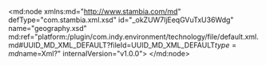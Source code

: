 <?xml version="1.0" encoding="UTF-8"?>
<md:node xmlns:md="http://www.stambia.com/md" defType="com.stambia.xml.xsd" id="_okZUW7ljEeqGVuTxU36Wdg" name="geography.xsd" md:ref="platform:/plugin/com.indy.environment/technology/file/default.xml.md#UUID_MD_XML_DEFAULT?fileId=UUID_MD_XML_DEFAULT$type=md$name=Xml?" internalVersion="v1.0.0">
  <attribute defType="com.stambia.xml.xsd.xmlPath" id="_okZUXLljEeqGVuTxU36Wdg" value="%{env:workspace_loc}%\Training\Files_In\Xml\geography.xml"/>
  <attribute defType="com.stambia.xml.xsd.xsdPath" id="_okZUXbljEeqGVuTxU36Wdg" value="%{env:workspace_loc}%\Training\Files_In\Xml\geography.xsd"/>
  <attribute defType="com.stambia.xml.xsd.prefixForElement" id="_okZUXrljEeqGVuTxU36Wdg" value="unqualified"/>
  <attribute defType="com.stambia.xml.xsd.prefixForAttribute" id="_okZUX7ljEeqGVuTxU36Wdg" value="unqualified"/>
  <attribute defType="com.stambia.xml.xsd.targetNamespace" id="_okZUYLljEeqGVuTxU36Wdg" value="http://stambia.org/samples/geography"/>
  <node defType="com.stambia.xml.namespace" id="_okZUYbljEeqGVuTxU36Wdg" name="http://www.w3.org/2001/XMLSchema">
    <attribute defType="com.stambia.xml.namespace.prefix" id="_okZUYrljEeqGVuTxU36Wdg" value="xs"/>
  </node>
  <node defType="com.stambia.xml.namespace" id="_okZUY7ljEeqGVuTxU36Wdg" name="http://stambia.org/samples/geography">
    <attribute defType="com.stambia.xml.namespace.prefix" id="_okZUZLljEeqGVuTxU36Wdg" value="geo"/>
  </node>
  <node defType="com.stambia.xml.root" id="_okZUZbljEeqGVuTxU36Wdg" name="geography" position="0">
    <node defType="com.stambia.xml.sequence" id="_okZUZrljEeqGVuTxU36Wdg" position="0">
      <attribute defType="com.stambia.xml.sequence.minOccurs" id="_okZUZ7ljEeqGVuTxU36Wdg" value="1"/>
      <attribute defType="com.stambia.xml.sequence.maxOccurs" id="_okZUaLljEeqGVuTxU36Wdg" value="1"/>
      <node defType="com.stambia.xml.element" id="_okZUabljEeqGVuTxU36Wdg" name="state" position="0">
        <attribute defType="com.stambia.xml.element.minOccurs" id="_okZUarljEeqGVuTxU36Wdg" value="0"/>
        <attribute defType="com.stambia.xml.element.maxOccurs" id="_okZUa7ljEeqGVuTxU36Wdg" value="-1"/>
        <attribute defType="com.stambia.xml.element.originalType" id="_okZUbLljEeqGVuTxU36Wdg" value="geo:State"/>
        <node defType="com.stambia.xml.sequence" id="_okZUbbljEeqGVuTxU36Wdg" position="0">
          <attribute defType="com.stambia.xml.sequence.minOccurs" id="_okZUbrljEeqGVuTxU36Wdg" value="1"/>
          <attribute defType="com.stambia.xml.sequence.maxOccurs" id="_okZUb7ljEeqGVuTxU36Wdg" value="1"/>
          <node defType="com.stambia.xml.element" id="_okZUcLljEeqGVuTxU36Wdg" name="city" position="0">
            <attribute defType="com.stambia.xml.element.minOccurs" id="_okZUcbljEeqGVuTxU36Wdg" value="0"/>
            <attribute defType="com.stambia.xml.element.maxOccurs" id="_okZUcrljEeqGVuTxU36Wdg" value="-1"/>
            <attribute defType="com.stambia.xml.element.originalType" id="_okZUc7ljEeqGVuTxU36Wdg" value="geo:City"/>
            <node defType="com.stambia.xml.attribute" id="_okZUdLljEeqGVuTxU36Wdg" name="cityName" position="3">
              <attribute defType="com.stambia.xml.attribute.type" id="_okZUdbljEeqGVuTxU36Wdg" value="string"/>
              <attribute defType="com.stambia.xml.attribute.originalType" id="_okZUdrljEeqGVuTxU36Wdg" value="xs:string"/>
              <attribute defType="com.stambia.xml.attribute.use" id="_okZUd7ljEeqGVuTxU36Wdg" value="optional"/>
            </node>
            <node defType="com.stambia.xml.attribute" id="_okZUeLljEeqGVuTxU36Wdg" name="zipCode" position="4">
              <attribute defType="com.stambia.xml.attribute.type" id="_okZUebljEeqGVuTxU36Wdg" value="string"/>
              <attribute defType="com.stambia.xml.attribute.originalType" id="_okZUerljEeqGVuTxU36Wdg" value="xs:string"/>
              <attribute defType="com.stambia.xml.attribute.use" id="_okZUe7ljEeqGVuTxU36Wdg" value="optional"/>
            </node>
          </node>
        </node>
        <node defType="com.stambia.xml.attribute" id="_okZUfLljEeqGVuTxU36Wdg" name="code" position="4">
          <attribute defType="com.stambia.xml.attribute.type" id="_okZUfbljEeqGVuTxU36Wdg" value="string"/>
          <attribute defType="com.stambia.xml.attribute.originalType" id="_okZUfrljEeqGVuTxU36Wdg" value="xs:string"/>
          <attribute defType="com.stambia.xml.attribute.use" id="_okZUf7ljEeqGVuTxU36Wdg" value="optional"/>
        </node>
        <node defType="com.stambia.xml.attribute" id="_okZUgLljEeqGVuTxU36Wdg" name="stateName" position="5">
          <attribute defType="com.stambia.xml.attribute.type" id="_okZUgbljEeqGVuTxU36Wdg" value="string"/>
          <attribute defType="com.stambia.xml.attribute.originalType" id="_okZUgrljEeqGVuTxU36Wdg" value="xs:string"/>
          <attribute defType="com.stambia.xml.attribute.use" id="_okZUg7ljEeqGVuTxU36Wdg" value="optional"/>
        </node>
        <node defType="com.stambia.xml.attribute" id="_okZUhLljEeqGVuTxU36Wdg" name="upperCaseName" position="6">
          <attribute defType="com.stambia.xml.attribute.type" id="_okZUhbljEeqGVuTxU36Wdg" value="string"/>
          <attribute defType="com.stambia.xml.attribute.originalType" id="_okZUhrljEeqGVuTxU36Wdg" value="xs:string"/>
          <attribute defType="com.stambia.xml.attribute.use" id="_okZUh7ljEeqGVuTxU36Wdg" value="optional"/>
        </node>
      </node>
    </node>
  </node>
</md:node>